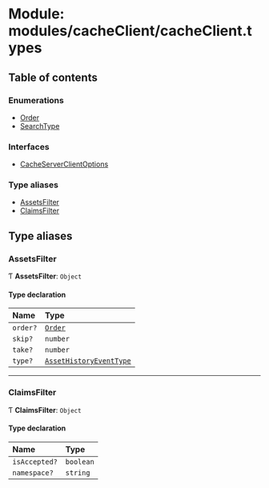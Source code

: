 # Module: modules/cacheClient/cacheClient.types

## Table of contents

### Enumerations

- [Order](../enums/modules_cacheClient_cacheClient_types.Order.md)
- [SearchType](../enums/modules_cacheClient_cacheClient_types.SearchType.md)

### Interfaces

- [CacheServerClientOptions](../interfaces/modules_cacheClient_cacheClient_types.CacheServerClientOptions.md)

### Type aliases

- [AssetsFilter](modules_cacheClient_cacheClient_types.md#assetsfilter)
- [ClaimsFilter](modules_cacheClient_cacheClient_types.md#claimsfilter)

## Type aliases

### AssetsFilter

Ƭ **AssetsFilter**: `Object`

#### Type declaration

| Name | Type |
| :------ | :------ |
| `order?` | [`Order`](../enums/modules_cacheClient_cacheClient_types.Order.md) |
| `skip?` | `number` |
| `take?` | `number` |
| `type?` | [`AssetHistoryEventType`](../enums/modules_assets_assets_types.AssetHistoryEventType.md) |

___

### ClaimsFilter

Ƭ **ClaimsFilter**: `Object`

#### Type declaration

| Name | Type |
| :------ | :------ |
| `isAccepted?` | `boolean` |
| `namespace?` | `string` |
